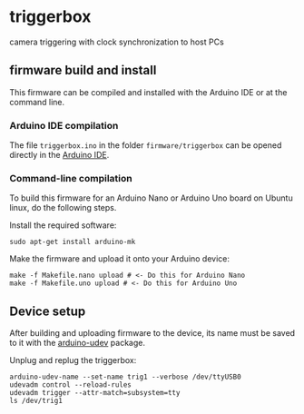 # triggerbox

camera triggering with clock synchronization to host PCs

## firmware build and install

This firmware can be compiled and installed with the Arduino IDE or at
the command line.

### Arduino IDE compilation

The file `triggerbox.ino` in the folder `firmware/triggerbox` can be opened
directly in the [Arduino IDE](http://arduino.cc/en/main/software).

### Command-line compilation

To build this firmware for an Arduino Nano or Arduino Uno board on Ubuntu linux, do
the following steps.

Install the required software:

    sudo apt-get install arduino-mk

Make the firmware and upload it onto your Arduino device:

    make -f Makefile.nano upload # <- Do this for Arduino Nano
    make -f Makefile.uno upload # <- Do this for Arduino Uno

## Device setup

After building and uploading firmware to the device, its name must be saved
to it with the [arduino-udev](https://github.com/strawlab/arduino-udev)
package.

Unplug and replug the triggerbox:

    arduino-udev-name --set-name trig1 --verbose /dev/ttyUSB0
    udevadm control --reload-rules
    udevadm trigger --attr-match=subsystem=tty
    ls /dev/trig1

